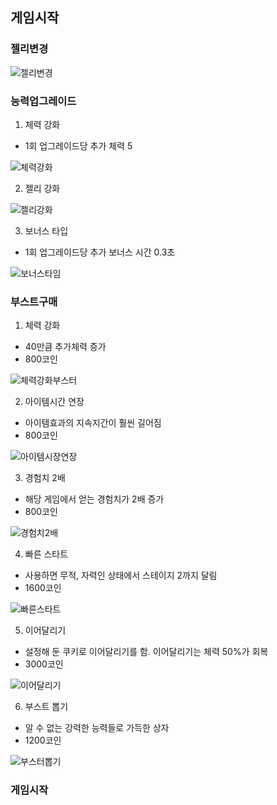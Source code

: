 ## 게임시작
### **젤리변경**
![젤리변경](https://lh3.googleusercontent.com/H2DaQ7kfqZzko433Fx4lWLsSayElpfvu3v5If--N_uq0nnGy79Mm9zPLtLdr3-Nm0uqIpLbTVfek)
### **능력업그레이드**
1. 체력 강화
* 1회 업그레이드당 추가 체력 5

![체력강화](https://lh3.googleusercontent.com/SjmRVP2GTOFRm-TjDsdDGIom1rg1krOClXDz33Pf07RCck7uljQn1XSJxvePl91qjzigiSAXg55N)

2. 젤리 강화

![젤리강화](https://lh3.googleusercontent.com/WOrEAoXAhlEZ6tr1voRxtUe3s0dIVeIV0Q7GMgU6vfhmQ0PBFJ-QYBZMoDME6rSTCtW48qxcyCcs "젤리강화")

3. 보너스 타입
* 1회 업그레이드당 추가 보너스 시간 0.3초

![보너스타임](https://lh3.googleusercontent.com/9HGB8BEZ3cOLJRCjgC0uahysYNm8uWE4x_svzQ02sVcuJPQmyzCRKQk7UQyzZJ1E5xugpN2W9dOe)

### **부스트구매**
1. 체력 강화
* 40만큼 추가체력 증가
* 800코인

![체력강화부스터](https://lh3.googleusercontent.com/oG1JFR6txSlyXW4wBdySxWtXtVOhPoszgWLzLEQn2Zi5WkLaHPzxLxY2Dz9uGLsXtGF3j_SYb3V5)

2. 아이템시간 연장
* 아이템효과의 지속지간이 훨씬 길어짐
* 800코인

![아이템시장연장](https://lh3.googleusercontent.com/-dvbPuE5fYgOIRgZ5HEZoyaWCj_2O7K7rtFc8H69ADR1qtFAabz71P2hvBxjAXuk8G2eJGuY7r2d)

3. 경험치 2배
* 해당 게임에서 얻는 경험치가 2배 증가
* 800코인

![경험치2배](https://lh3.googleusercontent.com/oTUho36KTqvl19wY5WDHe-s8kTA-aNRhytXCutSHHsf8k3JgzA2dx2p8pikMa-RDWyia3-X71F2u)

4. 빠른 스타트
* 사용하면 무적, 자력인 상태에서 스테이지 2까지 달림
* 1600코인

![빠른스타트](https://lh3.googleusercontent.com/o8bkFC_IVeQ6xnaqRfrtkb5zVzW6agfPnmC1j3XDimL4b6MWBW0YaEFoOQsbxH83_NGsLirALilY)

5. 이어달리기
* 설정해 둔 쿠키로 이어달리기를 함. 이어달리기는 체력 50%가 회복
* 3000코인

![이어달리기](https://lh3.googleusercontent.com/6R1fjvjtpAedl1f577I2DChyRbTXHAbJDJzjUWcJv94HUaaGHNptgsC2As9NZCSny63F4bU2tDt0)

6. 부스트 뽑기
* 알 수 없는 강력한 능력들로 가득한 상자
* 1200코인

![부스터뽑기](https://lh3.googleusercontent.com/A-FiRMSEgk-5lY0ZVXTmxfKldjBIzYWcLGzYXjqjRVxtp4s6K65t3_gVC-OrCAF46bdS4Ny5L_5Z)

### **게임시작**
